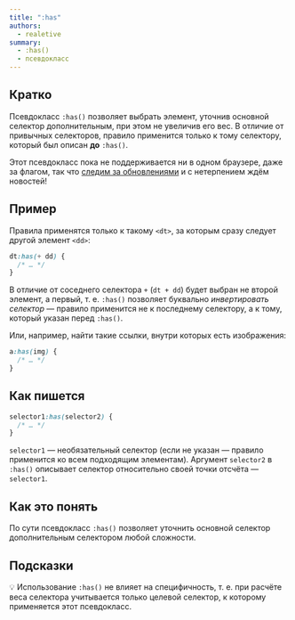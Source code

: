 ```yaml
---
title: ":has"
authors:
  - realetive
summary:
  - :has()
  - псевдокласс
---
```


## Кратко

Псевдокласс `:has()` позволяет выбрать элемент, уточнив основной селектор дополнительным, при этом не увеличив его вес. В отличие от привычных селекторов, правило применится только к тому селектору, который был описан **до** `:has()`.

Этот псевдокласс пока не поддерживается ни в одном браузере, даже за флагом, так что [следим за обновлениями](https://caniuse.com/css-has) и с нетерпением ждём новостей!

## Пример

Правила применятся только к такому `<dt>`, за которым сразу следует другой элемент `<dd>`:

```css
dt:has(+ dd) {
  /* … */
}
```

В отличие от соседнего селектора `+` (`dt + dd`) будет выбран не второй элемент, а первый, т. е. `:has()` позволяет буквально _инвертировать селектор_ — правило применится не к последнему селектору, а к тому, который указан перед `:has()`.

Или, например, найти такие ссылки, внутри которых есть изображения:

```css
a:has(img) {
  /* … */
}
```

## Как пишется

```css
selector1:has(selector2) {
  /* … */
}
```

`selector1` — необязательный селектор (если не указан — правило применится ко всем подходящим элементам). Аргумент `selector2` в `:has()` описывает селектор относительно своей точки отсчёта — `selector1`.

## Как это понять

По сути псевдокласс `:has()` позволяет уточнить основной селектор дополнительным селектором любой сложности.

## Подсказки

💡 Использование `:has()` не влияет на специфичность, т. е. при расчёте веса селектора учитывается только целевой селектор, к которому применяется этот псевдокласс.
